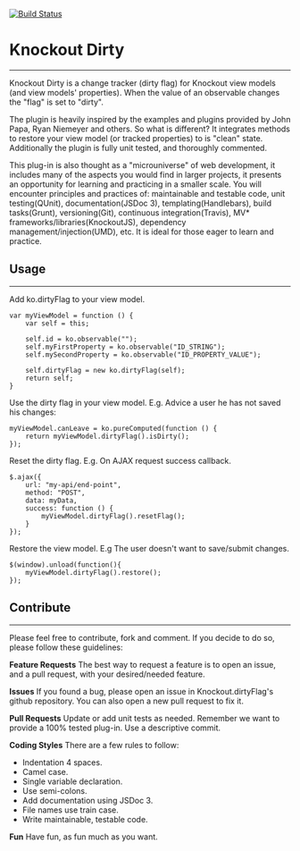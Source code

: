 [![Build Status](https://travis-ci.org/soleilnoirmedia/knockout.dirty.svg)](https://travis-ci.org/artisanalcode/knockout.dirty)

Knockout Dirty
==============
----------
Knockout Dirty is a change tracker (dirty flag) for Knockout view models (and view models' properties). When the value of an observable changes the "flag" is set to "dirty".

The plugin is heavily inspired by the examples and plugins provided by John Papa, Ryan Niemeyer and others. So what is different? It integrates methods to restore your view model (or tracked properties) to is "clean" state.  Additionally the plugin is fully unit tested, and thoroughly commented.

This plug-in is also thought as a "microuniverse" of web development, it includes many of the aspects you would find in larger projects, it presents an opportunity for learning and practicing in a smaller scale. You will encounter principles and practices of: maintainable and testable code, unit testing(QUnit), documentation(JSDoc 3), templating(Handlebars), build tasks(Grunt), versioning(Git), continuous integration(Travis), MV* frameworks/libraries(KnockoutJS), dependency management/injection(UMD), etc. It is ideal for those eager to learn and practice.

Usage
-----
----------
Add ko.dirtyFlag to your view model.

    var myViewModel = function () {
    	var self = this;
    	
    	self.id = ko.observable("");
    	self.myFirstProperty = ko.observable("ID_STRING");
    	self.mySecondProperty = ko.observable("ID_PROPERTY_VALUE");
		
		self.dirtyFlag = new ko.dirtyFlag(self);	
		return self;
    }

Use the dirty flag in your view model. E.g. Advice a user he has not saved his changes:

    myViewModel.canLeave = ko.pureComputed(function () {
	    return myViewModel.dirtyFlag().isDirty();
    });

Reset the dirty flag. E.g. On AJAX request success callback.

    $.ajax({
	    url: "my-api/end-point",
	    method: "POST",
	    data: myData,
	    success: function () {
		    myViewModel.dirtyFlag().resetFlag();
	    }
    });

Restore the view model. E.g The user doesn't want to save/submit changes.

    $(window).unload(function(){
	    myViewModel.dirtyFlag().restore();
    });

Contribute
-----------
----------
Please feel free to contribute, fork and comment. If you decide to do so, please follow these guidelines:

**Feature Requests**
The best way to request a feature is to open an issue, and a pull request, with your desired/needed feature.

**Issues**
If you found a bug, please open an issue in Knockout.dirtyFlag's github repository. You can also open a new pull request to fix it.

**Pull Requests**
Update or add unit tests as needed. Remember we want to provide a 100% tested plug-in. Use a descriptive commit.

**Coding Styles**
There are a few rules to follow:
 - Indentation 4 spaces. 	
 - Camel case.
 - Single variable declaration. 	
 - Use semi-colons.
 - Add documentation using JSDoc 3.
 - File names use train case.
 - Write maintainable, testable code.

**Fun**
Have fun, as fun much as you want.
